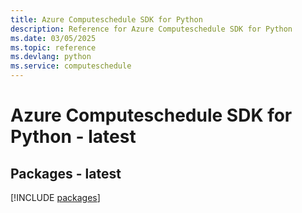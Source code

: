 ```yaml
---
title: Azure Computeschedule SDK for Python
description: Reference for Azure Computeschedule SDK for Python
ms.date: 03/05/2025
ms.topic: reference
ms.devlang: python
ms.service: computeschedule
---
```

# Azure Computeschedule SDK for Python - latest
## Packages - latest
[!INCLUDE [packages](computeschedule-index.md)]